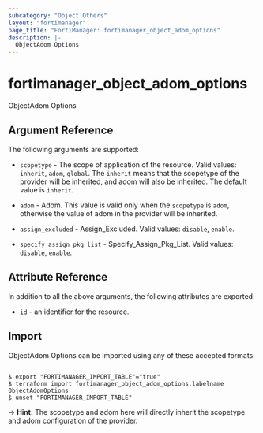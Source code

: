 ```yaml
---
subcategory: "Object Others"
layout: "fortimanager"
page_title: "FortiManager: fortimanager_object_adom_options"
description: |-
  ObjectAdom Options
---
```


# fortimanager_object_adom_options
ObjectAdom Options

## Argument Reference


The following arguments are supported:

* `scopetype` - The scope of application of the resource. Valid values: `inherit`, `adom`, `global`. The `inherit` means that the scopetype of the provider will be inherited, and adom will also be inherited. The default value is `inherit`.
* `adom` - Adom. This value is valid only when the `scopetype` is `adom`, otherwise the value of adom in the provider will be inherited.

* `assign_excluded` - Assign_Excluded. Valid values: `disable`, `enable`.

* `specify_assign_pkg_list` - Specify_Assign_Pkg_List. Valid values: `disable`, `enable`.



## Attribute Reference

In addition to all the above arguments, the following attributes are exported:
* `id` - an identifier for the resource.

## Import

ObjectAdom Options can be imported using any of these accepted formats:
```

$ export "FORTIMANAGER_IMPORT_TABLE"="true"
$ terraform import fortimanager_object_adom_options.labelname ObjectAdomOptions
$ unset "FORTIMANAGER_IMPORT_TABLE"
```
-> **Hint:** The scopetype and adom here will directly inherit the scopetype and adom configuration of the provider.
